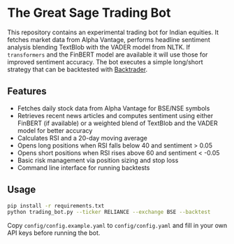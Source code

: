 # The Great Sage Trading Bot

This repository contains an experimental trading bot for Indian equities.
It fetches market data from Alpha Vantage, performs headline sentiment
 analysis blending TextBlob with the VADER model from NLTK. If
 `transformers` and the FinBERT model are available it will use those for
 improved sentiment accuracy. The bot executes
a simple long/short strategy that can be backtested with
[Backtrader](https://www.backtrader.com/).

## Features
- Fetches daily stock data from Alpha Vantage for BSE/NSE symbols
- Retrieves recent news articles and computes sentiment using either
  FinBERT (if available) or a weighted blend of TextBlob and the VADER
  model for better accuracy
- Calculates RSI and a 20-day moving average
- Opens long positions when RSI falls below 40 and sentiment > 0.05
- Opens short positions when RSI rises above 60 and sentiment < -0.05
- Basic risk management via position sizing and stop loss
- Command line interface for running backtests

## Usage
```bash
pip install -r requirements.txt
python trading_bot.py --ticker RELIANCE --exchange BSE --backtest
```

Copy `config/config.example.yaml` to `config/config.yaml` and fill in your own API
keys before running the bot.
